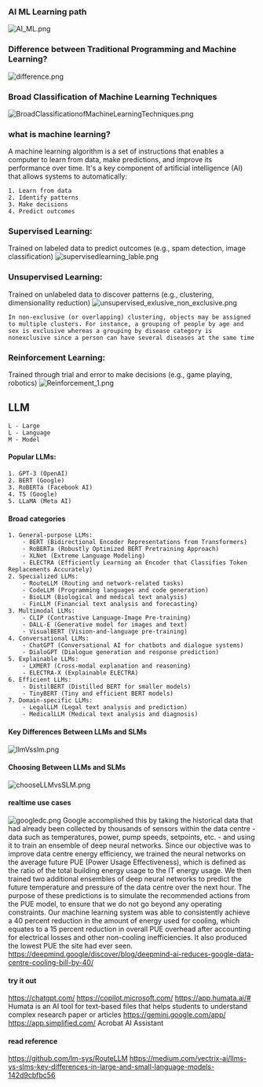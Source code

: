 ### AI ML Learning path
![AI_ML.png](images/AI_ML.png)


### Difference between Traditional Programming and Machine Learning?
![difference.png](images/difference.png)

### Broad Classification of Machine Learning Techniques
![BroadClassificationofMachineLearningTechniques.png](images/BroadClassificationofMachineLearningTechniques.png)
### what is machine learning?
A machine learning algorithm is a set of instructions that enables a computer to learn from data, make predictions, and improve its performance over time. It's a key component of artificial intelligence (AI) that allows systems to automatically:

    1. Learn from data
    2. Identify patterns
    3. Make decisions
    4. Predict outcomes



### Supervised Learning:
Trained on labeled data to predict outcomes (e.g., spam detection, image classification)
![supervisedlearning_lable.png](images/supervisedlearning_lable.png)


### Unsupervised Learning: 
Trained on unlabeled data to discover patterns (e.g., clustering, dimensionality reduction)
![unsupervised_exlusive_non_exclusive.png](images/unsupervised_exlusive_non_exclusive.png)

`In non-exclusive (or overlapping) clustering, objects may be assigned to multiple clusters. For instance, a grouping of people by age and sex is exclusive whereas a grouping by disease category is nonexclusive since a person can have several diseases at the same time`

### Reinforcement Learning: 
Trained through trial and error to make decisions (e.g., game playing, robotics)
![Reinforcement_1.png](images/Reinforcement_1.png)


## LLM

    L - Large
    L - Language
    M - Model

#### Popular LLMs:

    1. GPT-3 (OpenAI)
    2. BERT (Google)
    3. RoBERTa (Facebook AI)
    4. T5 (Google)
    5. LLaMA (Meta AI)

#### Broad categories 

    1. General-purpose LLMs:
        - BERT (Bidirectional Encoder Representations from Transformers)
        - RoBERTa (Robustly Optimized BERT Pretraining Approach)
        - XLNet (Extreme Language Modeling)
        - ELECTRA (Efficiently Learning an Encoder that Classifies Token Replacements Accurately)
    2. Specialized LLMs:
        - RouteLLM (Routing and network-related tasks)
        - CodeLLM (Programming languages and code generation)
        - BioLLM (Biological and medical text analysis)
        - FinLLM (Financial text analysis and forecasting)
    3. Multimodal LLMs:
        - CLIP (Contrastive Language-Image Pre-training)
        - DALL-E (Generative model for images and text)
        - VisualBERT (Vision-and-language pre-training)
    4. Conversational LLMs:
        - ChatGPT (Conversational AI for chatbots and dialogue systems)
        - DialoGPT (Dialogue generation and response prediction)
    5. Explainable LLMs:
        - LXMERT (Cross-modal explanation and reasoning)
        - ELECTRA-X (Explainable ELECTRA)
    6. Efficient LLMs:
        - DistilBERT (Distilled BERT for smaller models)
        - TinyBERT (Tiny and efficient BERT models)
    7. Domain-specific LLMs:
        - LegalLLM (Legal text analysis and prediction)
        - MedicalLLM (Medical text analysis and diagnosis)

#### Key Differences Between LLMs and SLMs
![llmVsslm.png](images/llmVsslm.png)

#### Choosing Between LLMs and SLMs
![chooseLLMvsSLM.png](images/chooseLLMvsSLM.png)


#### realtime use cases
![googledc.png](images/googledc.png)
Google accomplished this by taking the historical data that had already been collected by thousands of sensors within the data centre - data such as temperatures, power, pump speeds, setpoints, etc. - and using it to train an ensemble of deep neural networks. Since our objective was to improve data centre energy efficiency, we trained the neural networks on the average future PUE (Power Usage Effectiveness), which is defined as the ratio of the total building energy usage to the IT energy usage. We then trained two additional ensembles of deep neural networks to predict the future temperature and pressure of the data centre over the next hour. The purpose of these predictions is to simulate the recommended actions from the PUE model, to ensure that we do not go beyond any operating constraints.
Our machine learning system was able to consistently achieve a 40 percent reduction in the amount of energy used for cooling, which equates to a 15 percent reduction in overall PUE overhead after accounting for electrical losses and other non-cooling inefficiencies. It also produced the lowest PUE the site had ever seen.
https://deepmind.google/discover/blog/deepmind-ai-reduces-google-data-centre-cooling-bill-by-40/


#### try it out
https://chatgpt.com/
https://copilot.microsoft.com/
https://app.humata.ai/#
Humata is an AI tool for text-based files that helps students to understand complex research paper or articles
https://gemini.google.com/app/
https://app.simplified.com/
Acrobat AI Assistant

#### read reference
https://github.com/lm-sys/RouteLLM
https://medium.com/vectrix-ai/llms-vs-slms-key-differences-in-large-and-small-language-models-142d9cbfbc56

